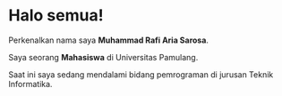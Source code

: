 # Halo semua! 

Perkenalkan nama saya **Muhammad Rafi Aria Sarosa**.<br>

Saya seorang **Mahasiswa** di Universitas Pamulang.<br>

Saat ini saya sedang mendalami bidang pemrograman di jurusan Teknik Informatika.<br>

